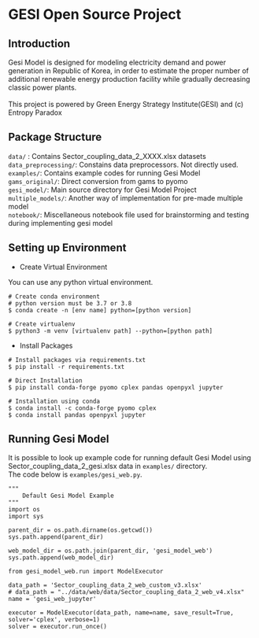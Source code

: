 # GESI Open Source Project

## Introduction
Gesi Model is designed for modeling electricity demand and power generation in Republic of Korea, in order to estimate the proper number of additional renewable energy production facility while gradually decreasing classic
power plants. <br>
<br>
This project is powered by Green Energy Strategy Institute(GESI) and (c) Entropy Paradox<br>

## Package Structure
`data/` : Contains Sector_coupling_data_2_XXXX.xlsx datasets<br>
`data_preprocessing/`: Constains data preprocessors. Not directly used.<br>
`examples/`: Contains example codes for running Gesi Model<br>
`gams_original/`: Direct conversion from gams to pyomo<br>
`gesi_model/`: Main source directory for Gesi Model Project <br>
`multiple_models/`: Another way of implementation for pre-made multiple model<br>
`notebook/`: Miscellaneous notebook file used for brainstorming and testing during implementing gesi model<br>

## Setting up Environment
- Create Virtual Environment

You can use any python virtual environment.

```
# Create conda environment
# python version must be 3.7 or 3.8
$ conda create -n [env name] python=[python version]

# Create virtualenv
$ python3 -m venv [virtualenv path] --python=[python path]
```

- Install Packages
```
# Install packages via requirements.txt
$ pip install -r requirements.txt

# Direct Installation
$ pip install conda-forge pyomo cplex pandas openpyxl jupyter

# Installation using conda
$ conda install -c conda-forge pyomo cplex 
$ conda install pandas openpyxl jupyter
```

## Running Gesi Model
It is possible to look up example code for running default Gesi Model using Sector_coupling_data_2_gesi.xlsx data in `examples/` directory.<br>
The code below is `examples/gesi_web.py`.

```
"""
    Default Gesi Model Example
"""
import os
import sys

parent_dir = os.path.dirname(os.getcwd())
sys.path.append(parent_dir)

web_model_dir = os.path.join(parent_dir, 'gesi_model_web')
sys.path.append(web_model_dir)

from gesi_model_web.run import ModelExecutor

data_path = 'Sector_coupling_data_2_web_custom_v3.xlsx'
# data_path = "../data/web/data/Sector_coupling_data_2_web_v4.xlsx"
name = 'gesi_web_jupyter'

executor = ModelExecutor(data_path, name=name, save_result=True, solver='cplex', verbose=1)
solver = executor.run_once()
